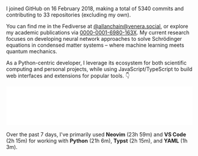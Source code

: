 I joined GitHub on 16 February 2018, making a total of 5340 commits and contributing to 33 repositories (excluding my own).

You can find me in the Fediverse at [@allanchain@venera.social](https://venera.social/profile/allanchain), or explore my academic publications via [0000-0001-6980-163X](https://orcid.org/0000-0001-6980-163X). My current research focuses on developing neural network approaches to solve Schrödinger equations in condensed matter systems – where machine learning meets quantum mechanics.

As a Python-centric developer, I leverage its ecosystem for both scientific computing and personal projects, while using JavaScript/TypeScript to build web interfaces and extensions for popular tools. 👇

<p align="center">
  <img src="https://github.com/AllanChain/AllanChain/blob/main/languages.svg">
</p>

Over the past 7 days, I've primarily used **Neovim** (23h 59m) and **VS Code** (2h 15m) for working with **Python** (21h 6m), **Typst** (2h 15m), and **YAML** (1h 3m).